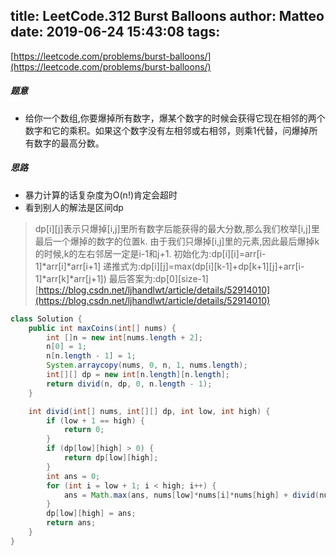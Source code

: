 title: LeetCode.312 Burst Balloons
author: Matteo
date: 2019-06-24 15:43:08
tags:
---
[https://leetcode.com/problems/burst-balloons/](https://leetcode.com/problems/burst-balloons/)
##### 题意
* 给你一个数组,你要爆掉所有数字，爆某个数字的时候会获得它现在相邻的两个数字和它的乘积。如果这个数字没有左相邻或右相邻，则乘1代替，问爆掉所有数字的最高分数。
##### 思路
* 暴力计算的话复杂度为O(n!)肯定会超时
* 看到别人的解法是区间dp
>dp[i][j]表示只爆掉[i,j]里所有数字后能获得的最大分数,那么我们枚举[i,j]里最后一个爆掉的数字的位置k.
由于我们只爆掉[i,j]里的元素,因此最后爆掉k的时候,k的左右邻居一定是i-1和j+1.
初始化为:dp[i][i]=arr[i-1]*arr[i]*arr[i+1]
递推式为:dp[i][j]=max(dp[i][k-1]+dp[k+1][j]+arr[i-1]*arr[k]*arr[j+1])
最后答案为:dp[0][size-1]
[https://blog.csdn.net/ljhandlwt/article/details/52914010](https://blog.csdn.net/ljhandlwt/article/details/52914010)
```java
class Solution {
    public int maxCoins(int[] nums) {
        int []n = new int[nums.length + 2];
        n[0] = 1;
        n[n.length - 1] = 1;
        System.arraycopy(nums, 0, n, 1, nums.length);
        int[][] dp = new int[n.length][n.length];
        return divid(n, dp, 0, n.length - 1);
    }

    int divid(int[] nums, int[][] dp, int low, int high) {
        if (low + 1 == high) {
            return 0;
        }
        if (dp[low][high] > 0) {
            return dp[low][high];
        }
        int ans = 0;
        for (int i = low + 1; i < high; i++) {
            ans = Math.max(ans, nums[low]*nums[i]*nums[high] + divid(nums, dp, low, i) + divid(nums, dp, i, high));
        }
        dp[low][high] = ans;
        return ans;
    }
}
```